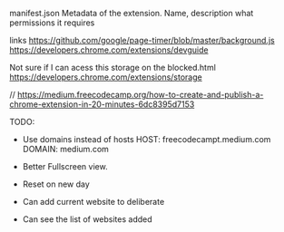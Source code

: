 manifest.json
Metadata of the extension. Name, description what permissions it requires

links
https://github.com/google/page-timer/blob/master/background.js
https://developers.chrome.com/extensions/devguide

Not sure if I can acess this storage on the blocked.html
https://developers.chrome.com/extensions/storage

// https://medium.freecodecamp.org/how-to-create-and-publish-a-chrome-extension-in-20-minutes-6dc8395d7153

TODO:

- Use domains instead of hosts
  HOST: freecodecampt.medium.com
  DOMAIN: medium.com

- Better Fullscreen view.

- Reset on new day
- Can add current website to deliberate
- Can see the list of websites added
